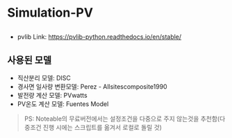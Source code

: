 # Simulation-PV

## 
- pvlib Link: https://pvlib-python.readthedocs.io/en/stable/

## 사용된 모델 
- 직산분리 모델: DISC
- 경사면 일사량 변환모델: Perez - Allsitescomposite1990
- 발전량 계산 모델: PVwatts
- PV온도 계산 모델: Fuentes Model
> PS: Noteable의 무료버전에서는 설정조건을 다중으로 주지 않는것을 추천함(다중조건 진행 시에는 스크립트를 옮겨서 로컬로 돌릴 것)
